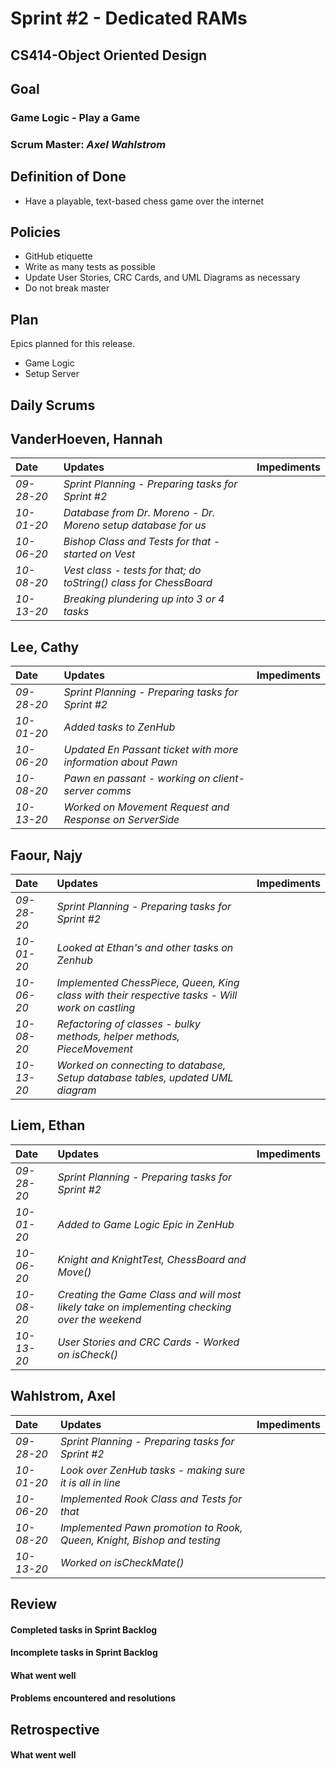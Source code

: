 # Sprint #2 - Dedicated RAMs
## CS414-Object Oriented Design

## Goal

### Game Logic - Play a Game

### Scrum Master: *Axel Wahlstrom*

## Definition of Done

* Have a playable, text-based chess game over the internet

## Policies

* GitHub etiquette
* Write as many tests as possible
* Update User Stories, CRC Cards, and UML Diagrams as necessary
* Do not break master

## Plan

Epics planned for this release.

* Game Logic
* Setup Server

## Daily Scrums

## VanderHoeven, Hannah
| Date | Updates | Impediments |
| :--- | :--- | :--- |
| *09-28-20* | *Sprint Planning - Preparing tasks for Sprint #2* |  |
| *10-01-20* | *Database from Dr. Moreno - Dr. Moreno setup database for us* |  |
| *10-06-20* | *Bishop Class and Tests for that - started on Vest* |  |
| *10-08-20* | *Vest class - tests for that; do toString() class for ChessBoard* |  |
| *10-13-20* | *Breaking plundering up into 3 or 4 tasks* |  |

## Lee, Cathy
| Date | Updates | Impediments |
| :--- | :--- | :--- |
| *09-28-20* | *Sprint Planning - Preparing tasks for Sprint #2* |  |
| *10-01-20* | *Added tasks to ZenHub* |  |
| *10-06-20* | *Updated En Passant ticket with more information about Pawn* |  |
| *10-08-20* | *Pawn en passant - working on client-server comms* |  |
| *10-13-20* | *Worked on Movement Request and Response on ServerSide* |  |

## Faour, Najy
| Date | Updates | Impediments |
| :--- | :--- | :--- |
| *09-28-20* | *Sprint Planning - Preparing tasks for Sprint #2* |  |
| *10-01-20* | *Looked at Ethan's and other tasks on Zenhub* |  |
| *10-06-20* | *Implemented ChessPiece, Queen, King class with their respective tasks - Will work on castling* |  |
| *10-08-20* | *Refactoring of classes - bulky methods, helper methods, PieceMovement* |  |
| *10-13-20* | *Worked on connecting to database, Setup database tables, updated UML diagram* |  |

## Liem, Ethan
| Date | Updates | Impediments |
| :--- | :--- | :--- |
| *09-28-20* | *Sprint Planning - Preparing tasks for Sprint #2* |  |
| *10-01-20* | *Added to Game Logic Epic in ZenHub* |  |
| *10-06-20* | *Knight and KnightTest, ChessBoard and Move()* |  |
| *10-08-20* | *Creating the Game Class and will most likely take on implementing checking over the weekend* |  |
| *10-13-20* | *User Stories and CRC Cards - Worked on isCheck()* |  |

## Wahlstrom, Axel
| Date | Updates | Impediments |
| :--- | :--- | :--- |
| *09-28-20* | *Sprint Planning - Preparing tasks for Sprint #2* |  |
| *10-01-20* | *Look over ZenHub tasks - making sure it is all in line* |  |
| *10-06-20* | *Implemented Rook Class and Tests for that* |  |
| *10-08-20* | *Implemented Pawn promotion to Rook, Queen, Knight, Bishop and testing* |  |
| *10-13-20* | *Worked on isCheckMate()* |  |

## Review

#### Completed tasks in Sprint Backlog

#### Incomplete tasks in Sprint Backlog

#### What went well

#### Problems encountered and resolutions

## Retrospective

#### What went well
